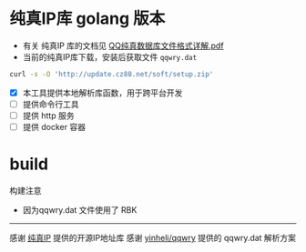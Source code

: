# 纯真IP库 golang 版本

- 有关 纯真IP 库的文档见 [QQ纯真数据库文件格式详解.pdf](doc/QQ纯真数据库文件格式详解.pdf)
- 当前的纯真IP库下载，安装后获取文件 `qqwry.dat`

```sh
curl -s -O 'http://update.cz88.net/soft/setup.zip'
```

- [x] 本工具提供本地解析库函数，用于跨平台开发
- [ ] 提供命令行工具
- [ ] 提供 http 服务
- [ ] 提供 docker 容器

# build

构建注意
- 因为qqwry.dat 文件使用了 RBK

------------

感谢 [纯真IP](http://www.cz88.net/) 提供的开源IP地址库
感谢 [yinheli/qqwry](https://github.com/yinheli/qqwry) 提供的 qqwry.dat 解析方案